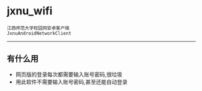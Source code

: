 # jxnu_wifi
	江西师范大学校园网安卓客户端
	JxnuAndroidNetworkClient
***

## 有什么用
 - 网页版的登录每次都需要输入账号密码,很垃圾
 - 用此软件不需要输入账号密码,甚至还能自动登录